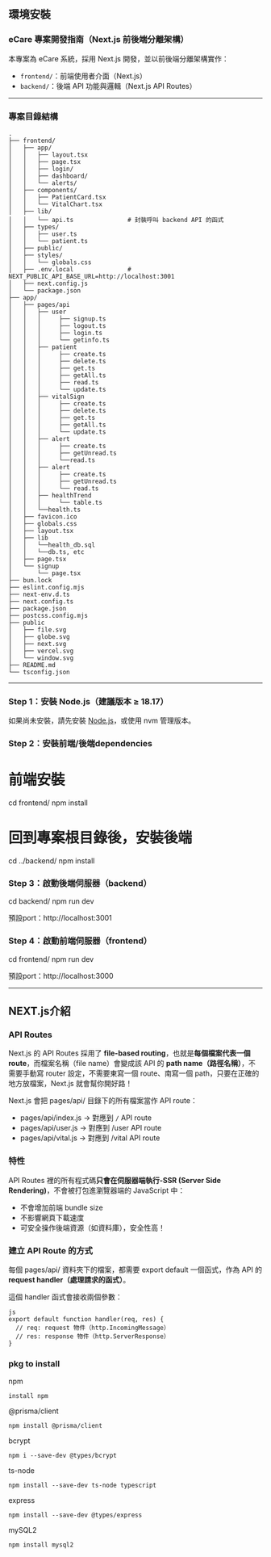 ## 環境安裝

### eCare 專案開發指南（Next.js 前後端分離架構）

本專案為 eCare 系統，採用 Next.js 開發，並以前後端分離架構實作：

- `frontend/`：前端使用者介面（Next.js）
- `backend/`：後端 API 功能與邏輯（Next.js API Routes）

---

### 專案目錄結構
```
.
├── frontend/
│   ├── app/
│   │   ├── layout.tsx
│   │   ├── page.tsx
│   │   ├── login/
│   │   ├── dashboard/
│   │   └── alerts/
│   ├── components/
│   │   ├── PatientCard.tsx
│   │   └── VitalChart.tsx
│   ├── lib/
│   │   └── api.ts               # 封裝呼叫 backend API 的函式
│   ├── types/
│   │   ├── user.ts
│   │   └── patient.ts
│   ├── public/
│   ├── styles/
│   │   └── globals.css
│   ├── .env.local               # NEXT_PUBLIC_API_BASE_URL=http://localhost:3001
│   ├── next.config.js
│   └── package.json
├── app/
│   ├── pages/api
│   │   ├── user
│   │   │     ├── signup.ts
│   │   │     ├── logout.ts
│   │   │     ├── login.ts
│   │   │     └── getinfo.ts
│   │   ├── patient
│   │   │     ├── create.ts
│   │   │     ├── delete.ts
│   │   │     ├── get.ts
│   │   │     ├── getAll.ts
│   │   │     ├── read.ts
│   │   │     └── update.ts
│   │   ├── vitalSign
│   │   │     ├── create.ts
│   │   │     ├── delete.ts
│   │   │     ├── get.ts
│   │   │     ├── getAll.ts
│   │   │     └── update.ts
│   │   ├── alert
│   │   │     ├── create.ts
│   │   │     ├── getUnread.ts
│   │   │     └──read.ts
│   │   ├── alert
│   │   │     ├── create.ts
│   │   │     ├── getUnread.ts
│   │   │     └── read.ts
│   │   ├── healthTrend
│   │   │     └── table.ts
│   │   └──health.ts
│   ├── favicon.ico
│   ├── globals.css
│   ├── layout.tsx
│   ├── lib
│   │   └──health_db.sql
│   │   └──db.ts, etc
│   ├── page.tsx
│   └── signup
│       └── page.tsx
├── bun.lock
├── eslint.config.mjs
├── next-env.d.ts
├── next.config.ts
├── package.json
├── postcss.config.mjs
├── public
│   ├── file.svg
│   ├── globe.svg
│   ├── next.svg
│   ├── vercel.svg
│   └── window.svg
├── README.md
└── tsconfig.json
```
---

### Step 1：安裝 Node.js（建議版本 ≥ 18.17）

如果尚未安裝，請先安裝 [Node.js](https://nodejs.org/)，或使用 nvm 管理版本。

### Step 2：安裝前端/後端dependencies

# 前端安裝

cd frontend/
npm install

# 回到專案根目錄後，安裝後端

cd ../backend/
npm install

### Step 3：啟動後端伺服器（backend）

cd backend/
npm run dev

預設port：http://localhost:3001

### Step 4：啟動前端伺服器（frontend）

cd frontend/
npm run dev

預設port：http://localhost:3000

---

## NEXT.js介紹

### API Routes

Next.js 的 API Routes 採用了 **file-based routing**，也就是**每個檔案代表一個 route**，而檔案名稱（file name）會變成該 API 的 **path name（路徑名稱）**，不需要手動寫 router 設定，不需要東寫一個 route、南寫一個 path，只要在正確的地方放檔案，Next.js 就會幫你開好路！

Next.js 會把 pages/api/ 目錄下的所有檔案當作 API route：

- pages/api/index.js → 對應到 `/` API route
- pages/api/user.js → 對應到 /user API route
- pages/api/vital.js → 對應到 /vital API route

### 特性

API Routes 裡的所有程式碼**只會在伺服器端執行-SSR (Server Side Rendering)**，不會被打包進瀏覽器端的 JavaScript 中：

- 不會增加前端 bundle size
- 不影響網頁下載速度
- 可安全操作後端資源（如資料庫），安全性高！

### 建立 API Route 的方式

每個 pages/api/ 資料夾下的檔案，都需要 export default 一個函式，作為 API 的 **request handler（處理請求的函式）**。

這個 handler 函式會接收兩個參數：

```
js
export default function handler(req, res) {
  // req: request 物件（http.IncomingMessage）
  // res: response 物件（http.ServerResponse）
}

```

### pkg to install

npm
```
install npm
```
@prisma/client
```
npm install @prisma/client
```
bcrypt
```
npm i --save-dev @types/bcrypt
```
ts-node
```
npm install --save-dev ts-node typescript
```
express
```
npm install --save-dev @types/express
```

mySQL2
```
npm install mysql2
```
